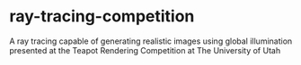 # ray-tracing-competition
A ray tracing capable of generating realistic images using global illumination presented at the Teapot Rendering Competition at The University of Utah
